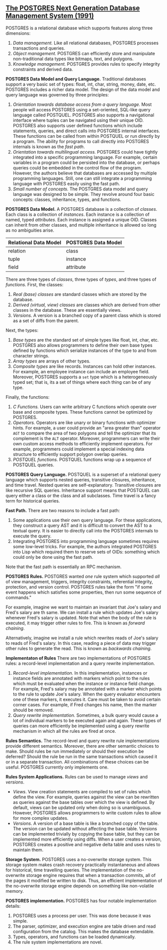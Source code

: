 ## [The POSTGRES Next Generation Database Management System (1991)](https://scholar.google.com/scholar?cluster=6521586065605065941&hl=en&as_sdt=0,5)
POSTGRES is a relational database which supports features along three
dimensions:

1. *Data management.* Like all relational databases, POSTGRES processes
   transactions and queries.
2. *Object management.* POSTGRES can efficiently store and manipulate
   non-traditional data types like bitmaps, text, and polygons.
3. *Knowledge management.* POSTGRES provides rules to specify integrity
   constraints and derived data.

**POSTGRES Data Model and Query Language.**
Traditional databases support a very basic set of types: float, int, char,
string, money, date, etc. POSTGRES includes a richer data model. The design of
the data model and query language was governed by three principles:

1. *Orientation towards database access from a query language.* Most people
   will access POSTGRES using a set-oriented, SQL-like query language called
   POSTQUEL. POSTGRES also supports a navigational interface where tuples can
   be navigated using their unique OID. POSTGRES also supports user defined
   functions which include statements, queries, and direct calls into POSTGRES
   internal interfaces. These functions can be called from within POSTQUEL or
   run directly by a program. The ability for programs to call directly into
   POSTGRES internals is known as the *fast path*.
2. *Orientation towards multilingual access.* POSTGRES could have tightly
   integrated into a specific programming language. For example, certain
   variables in a program could be persisted into the database, or perhaps
   queries could be embedded in the control flow of the program. However, the
   authors believe that databases are accessed by multiple programming
   languages. Still, one can still integrate a programming language with
   POSTGRES easily using the fast path.
3. *Small number of concepts.* The POSTGRES data model and query language was
   designed to be simple. They revolve around four basic concepts: classes,
   inheritance, types, and functions.

**POSTGRES Data Model.**
A POSTGRES database is a collection of *classes*. Each class is a collection of
*instances*. Each instance is a collection of named, typed *attributes*. Each
instance is assigned a unique OID. Classes can inherit from other classes, and
multiple inheritance is allowed so long as no ambiguities arise.

| Relational Data Model | POSTGRES Data Model |
| --------------------- | ------------------- |
| relation              | class               |
| tuple                 | instance            |
| field                 | attribute           |

There are three types of *classes*, three types of *types*, and three types of
*functions*. First, the classes:

1. *Real (base) classes* are standard classes which are stored by the database.
2. *Derived (virtual, view) classes* are classes which are derived from other
   classes in the database. These are essentially views.
3. *Versions.* A version is a branched copy of a parent class which is stored
   as a set of diffs from the parent.

Next, the types:

1. *Base types* are the standard set of simple types like float, int, char,
   etc. POSTGRES also allows programmers to define their own base types defined
   by functions which serialize instances of the type to and from character
   strings.
2. *Array types* are arrays of other types.
3. *Composite types* are like records. Instances can hold other instances. For
   example, an employee instance can include an employee field. Moreover,
   POSTGRES supports a `set` type which is a heterogeneously typed set; that
   is, its a set of things where each thing can be of any type.

Finally, the functions:

1. *C Functions.* Users can write arbitrary C functions which operate over base
   and composite types. These functions cannot be optimized by POSTGRES.
2. *Operators.* Operators are like unary or binary functions with optimizer
   hints. For example, a user could provide an "area greater than" operator
   `AGT` to compare the area of two polygons and tell the optimizer that its
   complement is the `ALT` operator. Moreover, programmers can write their own
   custom access methods to efficiently implement operators. For example,
   programmers could implement a special indexing data structure to efficiently
   support polygon overlap queries.
3. *POSTQUEL functions.* POSTQUEL functions wrap up a sequence of POSTQUEL
   queries.

**POSTGRES Query Language.**
POSTQUEL is a superset of a relational query language which supports nested
queries, transitive closures, inheritance, and time travel. Nested queries are
self-explanatory. Transitive closures are like recursive SQL queries.
Inheritance support means that POSTQUEL can query either a class or the class
and all subclasses. Time travel is a fancy term for historical queries.

**Fast Path.**
There are two reasons to include a fast path:

1. Some applications use their own query language. For these applications, they
   construct a query AST and it is difficult to convert the AST to a textual
   query. It is easier to directly call into the POSTGRES internals to execute
   the query.
2. Integrating POSTGRES into programming language sometimes requires some
   low-level tricks. For example, the authors integrated POSTGRES into Lisp
   which required them to reserve sets of OIDs: something which could only be
   done using the fast path.

Note that the fast path is essentially an RPC mechanism.

**POSTGRES Rules.**
POSTGRES wanted *one* rule system which supported *all* of view management,
triggers, integrity constraints, referential integrity, protection, and version
control. POSTGRES rules take the form "if some event happens which satisfies
some properties, then run some sequence of commands."

For example, imagine we want to maintain an invariant that Joe's salary and
Fred's salary are th same.  We can install a rule which updates Joe's salary
whenever Fred's salary is updated. Note that when the body of the rule is
executed, it may trigger other rules to fire. This is known as *forward
chaining*.

Alternatively, imagine we install a rule which rewrites reads of Joe's salary
to reads of Fred's salary. In this case, reading a piece of data may trigger
other rules to generate the read. This is known as *backwards chaining*.

**Implementaton of Rules**
There are two implementations of POSTGRES rules: a record-level implementation
and a query rewrite implementation.

1. *Record-level implementation.* In this implementation, instances or instance
   fields are annotated with markers which point to the rules which must be
   evaluated when the instance or instance field change. For example, Fred's
   salary may be annotated with a marker which points to the rule to update
   Joe's salary. When the query evaluator encounters one of these markers, it
   executes it. Care must be taken to avoid certain corner cases. For example,
   if Fred changes his name, then the marker should be removed.
2. *Query rewrite implementation.* Sometimes, a bulk query would cause a lot of
   individual markers to be executed again and again. These types of queries
   can more efficiently be implemented using a query rewrite mechanism in which
   all the rules are fired at once.

**Rules Semantics.**
The record-level and query rewrite rule implementations provide different
semantics. Moreover, there are other semantic choices to make. Should rules be
run immediately or should their execution be deferred? Should the rule be run
in the same transactions which caused it or in a separate transaction. All
combinations of these choices can be useful. POSTGRES currently only implements
one.

**Rules System Applications.**
Rules can be used to manage *views* and *versions*.

- *Views*. View creation statements are compiled to set of rules which define
  the view. For example, queries against the view can be rewritten as queries
  against the base tables over which the view is defined. By default, views can
  be updated only when doing so is unambiguous. However, POSTGRES allows
  programmers to write custom rules to allow for more complex updates.
- *Versions*. A version of a base table is like a branched copy of the table.
  The version can be updated without affecting the base table. Versions can be
  implemented trivially by copying the base table, but they can be implemented
  more efficiently using diffs. When a user creates a version, POSTGRES creates
  a positive and negative delta table and uses rules to maintain them.

**Storage System.**
POSTGRES uses a no-overwrite storage system. This storage system makes crash
recovery practically instantaneous and allows for historical, time travelling
queries. The implementation of the no-overwrite storage engine requires that
when a transaction commits, all of the pages it modified be written to disk.
Thus, an efficient implementation of the no-overwrite storage engine depends on
something like non-volatile memory.

**POSTGRES implementation.**
POSTGRES has four notable implementation details:

1. POSTGRES uses a process per user. This was done because it was simple.
2. The parser, optimizer, and execution engine are table driven and read
   configuration from the catalog. This makes the database extendable.
3. Types, operators, and functions can be loaded dynamically.
4. The rule system implementations are novel.
